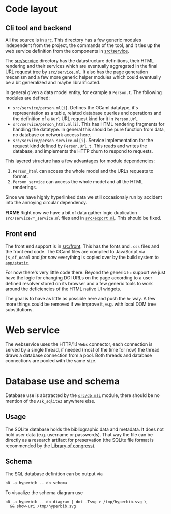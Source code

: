 # Code layout 

## Cli tool and backend

All the source is in [`src`](src). This directory has a few generic
modules independent from the project, the commands of the tool, and it
ties up the web service definition from the components in
[src/service](src/service).

The [src/service](src/service) directory has the datastructure
definitions, their HTML rendering and their services which are
eventually aggregated in the final URL request tree by
[`src/service.ml`](src/service.ml). It also has the page generation
mecanism and a few more generic helper modules which could eventually
be a bit generalized and maybe librarificated. 

In general given a data model entity, for example a `Person.t`. The following
modules are defined:

* `src/service/person.ml[i]`. Defines the OCaml datatype, it's representation
  as a table, related database queries and operations and the definition of 
  a `Kurl` URL request kind for it in `Person.Url`.
* `src/service/person_html.ml[i]`. This has HTML rendering fragments for 
  handling the datatype. In general this should be pure function from 
  data, no database or network access here.
* `src/service/person_service.ml[i]`. Service implementation for the 
  request kind defined by `Person.Url.t`. This reads and writes the database, 
  and implements the HTTP churn to respond to requests.

This layered structure has a few advantages for module dependencies:

1. `Person_html` can access the whole model and the URLs requests
   to format.
2. `Person_service` can access the whole model and all the HTML renderings.

Since we have highly hyperlinked data we still occasionaly run by
accident into the annoying circular dependency.

**FIXME** Right now we have a bit of data gather logic duplication `src/service/*_service.ml` files and in [`src/export.ml`](src/export.ml).  This should be fixed.

## Front end

The front end support is in [src/front](src/front). This has the fonts
and `.css` files and the front end code. The OCaml files are compiled
to JavaScript via `js_of_ocaml` and *for now* everything is copied
over by the build system to [`app/static`](app/static).

For now there's very little code there. Beyond the generic `hc`
support we just have the logic for changing DOI URLs on the page
according to a user defined resolver stored on its browser and a few
generic tools to work around the deficiencies of the HTML native UI
widgets.

The goal is to have as little as possible here and push the `hc` way.
A few more things could be removed if we improve it, e.g. with local
DOM tree substitutions.

# Web service

The webservice uses the HTTP/1.1 `Webs` connector, each connection is
served by a single thread, if needed (most of the time for now) the
thread draws a database connection from a pool. Both threads and
database connections are pooled with the same size.

# Database use and schema

Database use is abstracted by the [`src/db.mli`](src/db.mli) module, there 
should be no mention of the `Ask_sqlite3` anywhere else.

## Usage

The SQLite database holds the bibliographic data and metadata. It does
not hold user data (e.g. username or passwords). That way the file can
be directly as a research artifact for preservation (the SQLite file
format is recommended by the [Library of congress][loc]).

[loc]: https://www.loc.gov/preservation/resources/rfs/data.html

## Schema

The SQL database definition can be output via 

```
b0 -a hyperbib -- db schema
```

To visualize the schema diagram use 
```
b0 -a hyperbib -- db diagram | dot -Tsvg > /tmp/hyperbib.svg \
  && show-uri /tmp/hyperbib.svg
```










